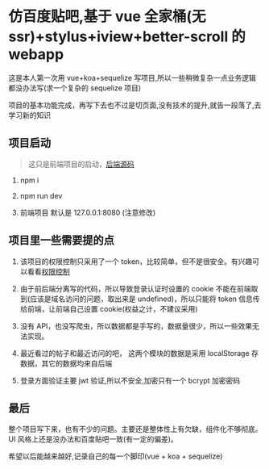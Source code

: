 # 仿百度贴吧,基于 vue 全家桶(无 ssr)+stylus+iview+better-scroll 的 webapp

这是本人第一次用 vue+koa+sequelize 写项目,所以一些稍微复杂一点业务逻辑都没办法写(求一个复杂的 sequelize 项目)

项目的基本功能完成，再写下去也不过是切页面,没有技术的提升,就告一段落了,去学习新的知识

## 项目启动

> 这只是前端项目的启动，[后端源码](https://github.com/maoyeyang/tieba-koa)

1. npm i

2. npm run dev

3. 前端项目 默认是 127.0.0.1:8080 (注意修改)

## 项目里一些需要提的点

1. 该项目的权限控制只采用了一个 token，比较简单，但不是很安全。有兴趣可以看看[权限控制](https://juejin.im/post/5d22bac55188255d7439ad5a)

2. 由于前后端分离写的代码，所以导致登录认证时设置的 cookie 不能在前端取到(应该是域名访问的问题，取出来是 undefined)，所以只能将 token 信息传给前端，让前端自己设置 cookie(权益之计，不建议采用)

3. 没有 API，也没写爬虫，所以数据都是手写的，数据量很少，所以一些效果无法实现。

4. 最近看过的帖子和最近访问的吧， 这两个模块的数据是采用 localStorage 存数据，其它的数据均来自后端

5. 登录方面验证主要 jwt 验证,所以不安全,加密只有一个 bcrypt 加密密码

## 最后

整个项目写下来，也有不少的问题。主要还是整体性上有欠缺，组件化不够彻底。UI 风格上还是没办法和百度贴吧一致(有一定的偏差)。

希望以后能越来越好,记录自己的每一个脚印(vue + koa + sequelize)
